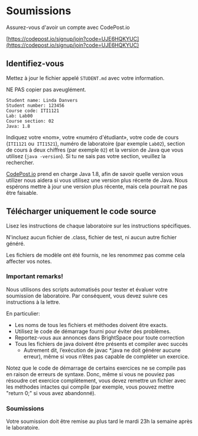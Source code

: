 # Soumissions

Assurez-vous d'avoir un compte avec CodePost.io

[https://codepost.io/signup/join?code=UJE6HQKYUC](https://codepost.io/signup/join?code=UJE6HQKYUC)

## Identifiez-vous

Mettez à jour le fichier appelé `STUDENT.md` avec votre
information.

NE PAS copier pas aveuglément.

```
Student name: Linda Danvers
Student number: 123456
Course code: ITI1121
Lab: Lab00
Course section: 02
Java: 1.8
```

Indiquez votre «nom», votre «numéro d'étudiant», votre code de cours
(`ITI1121` ou` ITI1521`), numéro de laboratoire (par exemple `Lab02`),
section de cours à deux chiffres (par exemple `02`) et la version
de Java que vous utilisez (`java -version`). Si tu ne sais pas
votre section, veuillez la rechercher.

[CodePost.io](https://codepost.io/signup/join?code=UJE6HQKYUC) prend en charge Java 1.8,
afin de savoir quelle version vous utilizer nous aidera
si vous utilisez une version plus récente de Java.
Nous espérons mettre à jour une version plus récente,
mais cela pourrait ne pas être faisable.


## Télécharger uniquement le code source

Lisez les instructions de chaque laboratoire sur les instructions spécifiques.

N'incluez aucun fichier de .class, fichier de test, ni aucun autre fichier généré.

Les fichiers de modèle ont été fournis, ne les renommez pas comme cela affecter vos notes.

### Important remarks!

Nous utilisons des scripts automatisés pour tester et évaluer votre soumission de laboratoire. Par conséquent, vous devez suivre ces instructions à la lettre.

En particulier:

* Les noms de tous les fichiers et méthodes doivent être exacts.
* Utilisez le code de démarrage fourni pour éviter des problèmes.
* Reportez-vous aux annonces dans BrightSpace pour toute correction
* Tous les fichiers de java doivent être présents et compiler avec succès
  * Autrement dit, l’exécution de javac \*.java ne doit générer aucune erreur), même si vous n’êtes pas capable de compléter un exercice.

Notez que le code de démarrage de certains exercices ne se compile pas en raison de erreurs de syntaxe. Donc, même si vous ne pouviez pas résoudre cet exercice complètement, vous devez remettre un fichier avec les méthodes intactes qui compile
(par exemple, vous pouvez mettre "return 0;" si vous avez abandonné).

### Soumissions

Votre soumission doit être remise au plus tard le mardi 23h la semaine après le laboratoire.
